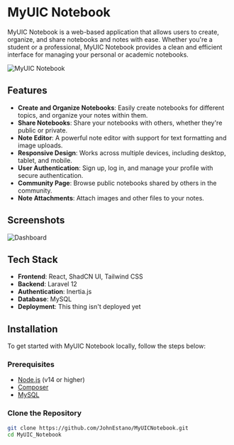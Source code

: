 # MyUIC Notebook

MyUIC Notebook is a web-based application that allows users to create, organize, and share notebooks and notes with ease. Whether you're a student or a professional, MyUIC Notebook provides a clean and efficient interface for managing your personal or academic notebooks.

![MyUIC Notebook](./images/myuic_notebook_screenshot.png)

## Features

- **Create and Organize Notebooks**: Easily create notebooks for different topics, and organize your notes within them.
- **Share Notebooks**: Share your notebooks with others, whether they're public or private.
- **Note Editor**: A powerful note editor with support for text formatting and image uploads.
- **Responsive Design**: Works across multiple devices, including desktop, tablet, and mobile.
- **User Authentication**: Sign up, log in, and manage your profile with secure authentication.
- **Community Page**: Browse public notebooks shared by others in the community.
- **Note Attachments**: Attach images and other files to your notes.

## Screenshots

![Dashboard](./images/dashboard_screenshot.png)

## Tech Stack

- **Frontend**: React, ShadCN UI, Tailwind CSS
- **Backend**: Laravel 12
- **Authentication**: Inertia.js
- **Database**: MySQL
- **Deployment**: This thing isn't deployed yet

## Installation

To get started with MyUIC Notebook locally, follow the steps below:

### Prerequisites

- [Node.js](https://nodejs.org/) (v14 or higher)
- [Composer](https://getcomposer.org/)
- [MySQL](https://www.mysql.com/)

### Clone the Repository

```bash
git clone https://github.com/JohnEstano/MyUICNotebook.git
cd MyUIC_Notebook


